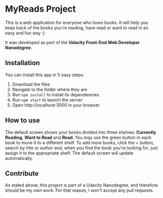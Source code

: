 # MyReads Project

This is a web application for everyone who loves books. It will help you keep track of the books you're reading, have read or want to read in an easy and fun way :)

It was developed as part of the **Udacity Front-End Web Developer Nanodegree**.

## Installation

You can install this app in 5 easy steps:
1. Download the files
2. Navigate to the folder where they are
3. Run `npm install` to install its dependencies
4. Run `npm start` to launch the server
5. Open http://localhost:3000 in your browser

## How to use

The default screen shows your books divided into three shelves: **Currently Reading**, **Want to Read** and **Read**. You may use the green button in each book to move it to a different shelf. To add more books, click the + button, search by title or author and, when you find the book you're looking for, just assign it to the appropriate shelf. The default screen will update automatically.

## Contribute

As stated above, this project is part of a Udacity Nanodegree, and therefore should be my own work. For that reason, I won't accept any pull requests.
